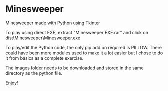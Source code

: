 # Minesweeper
Minesweeper made with Python using Tkinter

To play using direct EXE, extract "Minesweeper EXE.rar" and click on dist\Minesweeper\Minesweeper.exe

To play/edit the Python code, the only pip add on required is PILLOW. There could have been more modules used to make it a lot easier but I chose to do it from basics as a complete exercise.

The images folder needs to be downloaded and stored in the same directory as the python file.

Enjoy!


